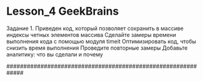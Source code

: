 # Lesson_4 GeekBrains

Задание 1.
Приведен код, который позволяет сохранить в
массиве индексы четных элементов массива
Сделайте замеры времени выполнения кода с помощью модуля timeit
Оптимизировать код, чтобы снизить время выполнения
Проведите повторные замеры
Добавьте аналитику: что вы сделали и почему

#############################################################
